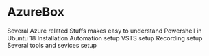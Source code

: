 # AzureBox
Several Azure related Stuffs makes easy to understand
Powershell in Ubuntu 18 Installation
Automation setup
VSTS setup
Recording setup
Several tools and sevices setup
